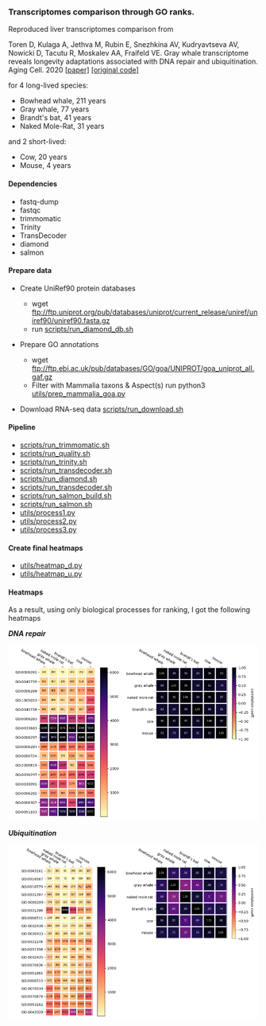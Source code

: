 ### Transcriptomes comparison through GO ranks.

Reproduced liver transcriptomes comparison from

Toren D, Kulaga A, Jethva M, Rubin E, Snezhkina AV, Kudryavtseva AV, Nowicki D, Tacutu R, Moskalev AA, Fraifeld VE. Gray whale transcriptome reveals longevity adaptations associated with DNA repair and ubiquitination. Aging Cell. 2020 [[paper]](https://pubmed.ncbi.nlm.nih.gov/32515539/) [[original code]](https://github.com/antonkulaga/gray-whale-expressions)

for 4 long-lived species:
* Bowhead whale, 211 years
* Gray whale, 77 years
* Brandt's bat, 41 years
* Naked Mole-Rat, 31 years

and 2 short-lived:
* Cow, 20 years
* Mouse, 4 years

#### Dependencies
* fastq-dump
* fastqc
* trimmomatic
* Trinity
* TransDecoder
* diamond
* salmon

#### Prepare data

* Create UniRef90 protein databases
  * wget ftp://ftp.uniprot.org/pub/databases/uniprot/current_release/uniref/uniref90/uniref90.fasta.gz
  * run [scripts/run_diamond_db.sh](scripts/run_diamond_db.sh)

* Prepare GO annotations
  * wget ftp://ftp.ebi.ac.uk/pub/databases/GO/goa/UNIPROT/goa_uniprot_all.gaf.gz
  * Filter with Mammalia taxons & Aspect(s)
    run python3 [utils/prep_mammalia_goa.py](utils/prep_mammalia_goa.py)

* Download RNA-seq data [scripts/run_download.sh](scripts/run_download.sh)

#### Pipeline
* [scripts/run_trimmomatic.sh](scripts/run_trimmomatic.sh)
* [scripts/run_quality.sh](scripts/run_quality.sh)
* [scripts/run_trinity.sh](scripts/run_trinity.sh)
* [scripts/run_transdecoder.sh](scripts/run_transdecoder.sh)
* [scripts/run_diamond.sh](scripts/run_diamond.sh)
* [scripts/run_transdecoder.sh](scripts/run_transdecoder.sh)
* [scripts/run_salmon_build.sh](scripts/run_salmon_build.sh)
* [scripts/run_salmon.sh](scripts/run_salmon.sh)
* [utils/process1.py](utils/process1.py)
* [utils/process2.py](utils/process2.py)
* [utils/process3.py](utils/process3.py)

#### Create final heatmaps
  * [utils/heatmap_d.py](utils/heatmap_d.py)
  * [utils/heatmap_u.py](utils/heatmap_u.py)

#### Heatmaps

As a result, using only biological processes for ranking, I got the following heatmaps

_**DNA repair**_

![DNA repair](docs/bp_d.png)

_**Ubiquitination**_

![Ubiquitination](docs/bp_u.png)

